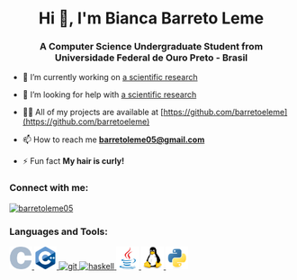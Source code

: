 <h1 align="center">Hi 👋, I'm Bianca Barreto Leme</h1>
<h3 align="center">A Computer Science Undergraduate Student from Universidade Federal de Ouro Preto - Brasil</h3>

- 🔭 I’m currently working on [a scientific research](https://github.com/barretoeleme/ic_motores)

- 🤝 I’m looking for help with [a scientific research](https://github.com/barretoeleme/ic_motores)

- 👨‍💻 All of my projects are available at [https://github.com/barretoeleme](https://github.com/barretoeleme)

- 📫 How to reach me **barretoleme05@gmail.com**

- ⚡ Fun fact **My hair is curly!**

<h3 align="left">Connect with me:</h3>
<p align="left">
<a href="https://linkedin.com/in/barretoleme05" target="blank"><img align="center" src="https://raw.githubusercontent.com/rahuldkjain/github-profile-readme-generator/master/src/images/icons/Social/linked-in-alt.svg" alt="barretoleme05" height="30" width="40" /></a>
</p>

<h3 align="left">Languages and Tools:</h3>
<p align="left"> <a href="https://www.cprogramming.com/" target="_blank" rel="noreferrer"> <img src="https://raw.githubusercontent.com/devicons/devicon/master/icons/c/c-original.svg" alt="c" width="40" height="40"/> </a> <a href="https://www.w3schools.com/cpp/" target="_blank" rel="noreferrer"> <img src="https://raw.githubusercontent.com/devicons/devicon/master/icons/cplusplus/cplusplus-original.svg" alt="cplusplus" width="40" height="40"/> </a> <a href="https://git-scm.com/" target="_blank" rel="noreferrer"> <img src="https://www.vectorlogo.zone/logos/git-scm/git-scm-icon.svg" alt="git" width="40" height="40"/> </a> <a href="https://www.haskell.org/" target="_blank" rel="noreferrer"> <img src="https://upload.wikimedia.org/wikipedia/commons/1/1c/Haskell-Logo.svg" alt="haskell" width="40" height="40"/> </a> <a href="https://www.java.com" target="_blank" rel="noreferrer"> <img src="https://raw.githubusercontent.com/devicons/devicon/master/icons/java/java-original.svg" alt="java" width="40" height="40"/> </a> <a href="https://www.linux.org/" target="_blank" rel="noreferrer"> <img src="https://raw.githubusercontent.com/devicons/devicon/master/icons/linux/linux-original.svg" alt="linux" width="40" height="40"/> </a> <a href="https://www.python.org" target="_blank" rel="noreferrer"> <img src="https://raw.githubusercontent.com/devicons/devicon/master/icons/python/python-original.svg" alt="python" width="40" height="40"/> </a> </p>

